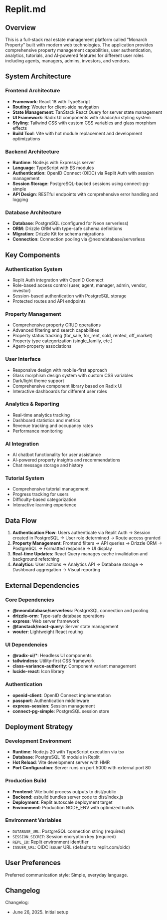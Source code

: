 # Replit.md

## Overview

This is a full-stack real estate management platform called "Monarch Property" built with modern web technologies. The application provides comprehensive property management capabilities, user authentication, analytics, tutorials, and AI-powered features for different user roles including agents, managers, admins, investors, and vendors.

## System Architecture

### Frontend Architecture
- **Framework**: React 18 with TypeScript
- **Routing**: Wouter for client-side navigation
- **State Management**: TanStack React Query for server state management
- **UI Framework**: Radix UI components with shadcn/ui styling system
- **Styling**: Tailwind CSS with custom CSS variables and glass morphism effects
- **Build Tool**: Vite with hot module replacement and development optimizations

### Backend Architecture
- **Runtime**: Node.js with Express.js server
- **Language**: TypeScript with ES modules
- **Authentication**: OpenID Connect (OIDC) via Replit Auth with session management
- **Session Storage**: PostgreSQL-backed sessions using connect-pg-simple
- **API Design**: RESTful endpoints with comprehensive error handling and logging

### Database Architecture
- **Database**: PostgreSQL (configured for Neon serverless)
- **ORM**: Drizzle ORM with type-safe schema definitions
- **Migration**: Drizzle Kit for schema migrations
- **Connection**: Connection pooling via @neondatabase/serverless

## Key Components

### Authentication System
- Replit Auth integration with OpenID Connect
- Role-based access control (user, agent, manager, admin, vendor, investor)
- Session-based authentication with PostgreSQL storage
- Protected routes and API endpoints

### Property Management
- Comprehensive property CRUD operations
- Advanced filtering and search capabilities
- Property status tracking (for_sale, for_rent, sold, rented, off_market)
- Property type categorization (single_family, etc.)
- Agent-property associations

### User Interface
- Responsive design with mobile-first approach
- Glass morphism design system with custom CSS variables
- Dark/light theme support
- Comprehensive component library based on Radix UI
- Interactive dashboards for different user roles

### Analytics & Reporting
- Real-time analytics tracking
- Dashboard statistics and metrics
- Revenue tracking and occupancy rates
- Performance monitoring

### AI Integration
- AI chatbot functionality for user assistance
- AI-powered property insights and recommendations
- Chat message storage and history

### Tutorial System
- Comprehensive tutorial management
- Progress tracking for users
- Difficulty-based categorization
- Interactive learning experience

## Data Flow

1. **Authentication Flow**: Users authenticate via Replit Auth → Session created in PostgreSQL → User role determined → Route access granted
2. **Property Management**: Frontend filters → API queries → Drizzle ORM → PostgreSQL → Formatted response → UI display
3. **Real-time Updates**: React Query manages cache invalidation and background refetching
4. **Analytics**: User actions → Analytics API → Database storage → Dashboard aggregation → Visual reporting

## External Dependencies

### Core Dependencies
- **@neondatabase/serverless**: PostgreSQL connection and pooling
- **drizzle-orm**: Type-safe database operations
- **express**: Web server framework
- **@tanstack/react-query**: Server state management
- **wouter**: Lightweight React routing

### UI Dependencies
- **@radix-ui/***: Headless UI components
- **tailwindcss**: Utility-first CSS framework
- **class-variance-authority**: Component variant management
- **lucide-react**: Icon library

### Authentication
- **openid-client**: OpenID Connect implementation
- **passport**: Authentication middleware
- **express-session**: Session management
- **connect-pg-simple**: PostgreSQL session store

## Deployment Strategy

### Development Environment
- **Runtime**: Node.js 20 with TypeScript execution via tsx
- **Database**: PostgreSQL 16 module in Replit
- **Hot Reload**: Vite development server with HMR
- **Port Configuration**: Server runs on port 5000 with external port 80

### Production Build
- **Frontend**: Vite build process outputs to dist/public
- **Backend**: esbuild bundles server code to dist/index.js
- **Deployment**: Replit autoscale deployment target
- **Environment**: Production NODE_ENV with optimized builds

### Environment Variables
- `DATABASE_URL`: PostgreSQL connection string (required)
- `SESSION_SECRET`: Session encryption key (required)
- `REPL_ID`: Replit environment identifier
- `ISSUER_URL`: OIDC issuer URL (defaults to replit.com/oidc)

## User Preferences

Preferred communication style: Simple, everyday language.

## Changelog

Changelog:
- June 26, 2025. Initial setup